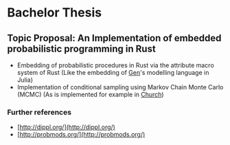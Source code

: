 # Bachelor Thesis

## Topic Proposal: An Implementation of embedded probabilistic programming in Rust

- Embedding of probabilistic procedures in Rust via the attribute macro system of Rust (Like the embedding of [Gen](https://dl.acm.org/doi/pdf/10.1145/3314221.3314642)'s modelling language in Julia)
- Implementation of conditional sampling using Markov Chain Monte Carlo (MCMC) (As is implemented for example in [Church](https://web.stanford.edu/~ngoodman/papers/churchUAI08_rev2.pdf))

### Further references

- [http://dippl.org/](http://dippl.org/)
- [http://probmods.org/](http://probmods.org/)
